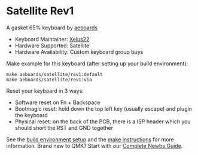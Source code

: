 # Satellite Rev1

A gasket 65% keyboard by [aeboards](https://aeboards.com/)

* Keyboard Maintainer: [Xelus22](https://github.com/Xelus22)
* Hardware Supported: Satellite
* Hardware Availability: Custom keyboard group buys

Make example for this keyboard (after setting up your build environment):

    make aeboards/satellite/rev1:default
    make aeboards/satellite/rev1:via

Reset your keyboard in 3 ways:
* Software reset on Fn + Backspace
* Bootmagic reset: hold down the top left key (usually escape) and plugin the keyboard
* Physical reset: on the back of the PCB, there is a ISP header which you should short the RST and GND together

See the [build environment setup](https://docs.qmk.fm/#/getting_started_build_tools) and the [make instructions](https://docs.qmk.fm/#/getting_started_make_guide) for more information. Brand new to QMK? Start with our [Complete Newbs Guide](https://docs.qmk.fm/#/newbs).
